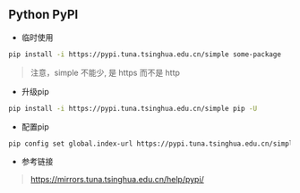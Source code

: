 Python PyPI
--
- 临时使用
```bash
pip install -i https://pypi.tuna.tsinghua.edu.cn/simple some-package
```
> 注意，simple 不能少, 是 https 而不是 http

- 升级pip
```bash
pip install -i https://pypi.tuna.tsinghua.edu.cn/simple pip -U
```
- 配置pip
```bash
pip config set global.index-url https://pypi.tuna.tsinghua.edu.cn/simple
```
- 参考链接
> https://mirrors.tuna.tsinghua.edu.cn/help/pypi/
